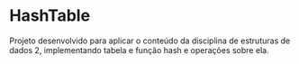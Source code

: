 # HashTable
Projeto desenvolvido para aplicar o conteúdo da disciplina de estruturas de dados 2, implementando tabela e função hash e operações sobre ela.

